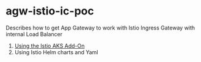 # agw-istio-ic-poc
Describes how to get App Gateway to work with Istio Ingress Gateway with internal Load Balancer
1. [Using the Istio AKS Add-On](deploy-aks-istio-add-on.md)
2. Using Istio Helm charts and Yaml
